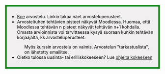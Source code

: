 <div style="color:black; border-style: solid; border-width: thick; border-color: green; padding: 10px; margin-bottom: 15px; padding: 10px; background-color: #F1EFEF;">

<ul>
  <li>
    <a href='/koe2023'>Koe</a> arvostelu. Linkin takaa näet arvosteluperusteet.
  </li>
  <li>
    Arvosteltuhen tehtävien pisteet näkyvät Moodlessa. Huomaa, että Moodlessa tehtävän n pisteet näkyvät tehtävän n+1 kohdalla.  Omasta arvioinnista voi tarvittaessa kysyä suoraan kunkin tehtävän korjaajalta, ks arvosteluperusteet.
  </li>
  <ul>
    Myös kurssin arvostelu on valmis. Arvostelun "tarkastuslista", on lähetetty emailitse.
  </ul>
  <li>
    Oletko tulossa uusinta- tai erilliskokeeseen? Lue <a href='/ohje_kokeeseen'>ohjeita kokeeseen</a>
  </li>
</ul>

</div>